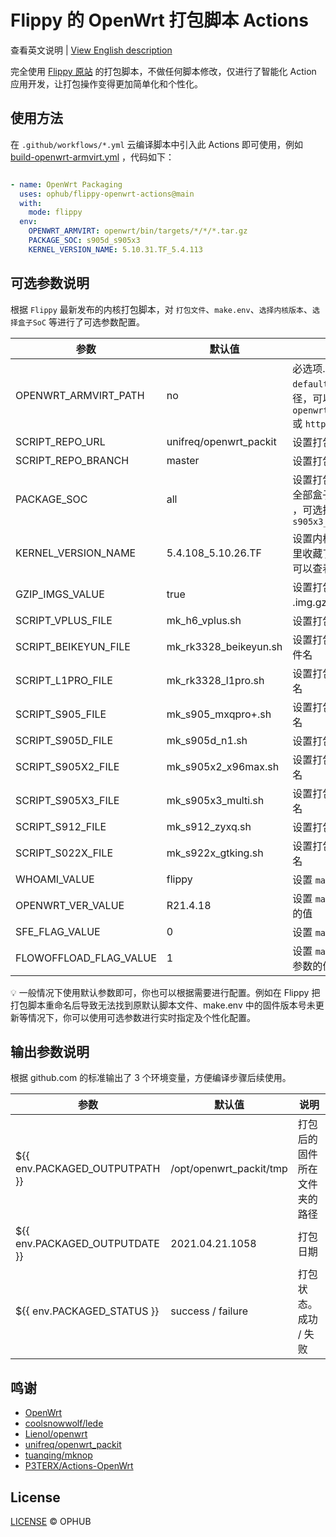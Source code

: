 # Flippy 的 OpenWrt 打包脚本 Actions

查看英文说明 | [View English description](README.md)

完全使用 [Flippy 原站](https://github.com/unifreq/openwrt_packit) 的打包脚本，不做任何脚本修改，仅进行了智能化 Action 应用开发，让打包操作变得更加简单化和个性化。

## 使用方法

在 `.github/workflows/*.yml` 云编译脚本中引入此 Actions 即可使用，例如 [build-openwrt-armvirt.yml](https://github.com/ophub/op/blob/main/.github/workflows/build-openwrt-armvirt.yml) ，代码如下：

```yaml

- name: OpenWrt Packaging
  uses: ophub/flippy-openwrt-actions@main
  with:
    mode: flippy
  env:
    OPENWRT_ARMVIRT: openwrt/bin/targets/*/*/*.tar.gz
    PACKAGE_SOC: s905d_s905x3
    KERNEL_VERSION_NAME: 5.10.31.TF_5.4.113

```

## 可选参数说明

根据 `Flippy` 最新发布的内核打包脚本，对 `打包文件`、`make.env`、`选择内核版本`、`选择盒子SoC` 等进行了可选参数配置。

| 参数                   | 默认值                  | 说明                                            |
|------------------------|------------------------|------------------------------------------------|
| OPENWRT_ARMVIRT_PATH   | no                     | 必选项. 设置 `openwrt-armvirt-64-default-rootfs.tar.gz` 的文件路径，可以使用相对路径如 `openwrt/bin/targets/*/*/*.tar.gz` 或 `http` 开始的公网文件下载地址。 |
| SCRIPT_REPO_URL        | unifreq/openwrt_packit | 设置打包脚本源码仓库                             |
| SCRIPT_REPO_BRANCH     | master                 | 设置打包脚本源码仓库的分支                        |
| PACKAGE_SOC            | all                    | 设置打包盒子的 `SOC` ，默认 `all` 打包全部盒子，可指定单个盒子如 `s905x3` ，可选择多个盒子用_连接如 `s905x3_s905d` |
| KERNEL_VERSION_NAME    | 5.4.108_5.10.26.TF     | 设置内核版本，ophub 的 [kernel](https://github.com/ophub/amlogic-s9xxx-openwrt/tree/main/amlogic-s9xxx/amlogic-kernel/kernel) 库里收藏了众多 Flippy 的原版内核，可以查看并选择指定。 |
| GZIP_IMGS_VALUE        | true                   | 设置打包完毕是否自动压缩为 .img.gz 文件 (压缩包上传下载更快) |
| SCRIPT_VPLUS_FILE      | mk_h6_vplus.sh         | 设置打包 `h6 vplus` 的脚本文件名                 |
| SCRIPT_BEIKEYUN_FILE   | mk_rk3328_beikeyun.sh  | 设置打包 `rk3328 beikeyun` 的脚本文件名          |
| SCRIPT_L1PRO_FILE      | mk_rk3328_l1pro.sh     | 设置打包 `rk3328 l1pro` 的脚本文件名             |
| SCRIPT_S905_FILE       | mk_s905_mxqpro+.sh     | 设置打包 `s905 mxqpro+` 的脚本文件名             |
| SCRIPT_S905D_FILE      | mk_s905d_n1.sh         | 设置打包 `s905d n1` 的脚本文件名                 |
| SCRIPT_S905X2_FILE     | mk_s905x2_x96max.sh    | 设置打包 `s905x2 x96max` 的脚本文件名            |
| SCRIPT_S905X3_FILE     | mk_s905x3_multi.sh     | 设置打包 `s905x3 multi` 的脚本文件名             |
| SCRIPT_S912_FILE       | mk_s912_zyxq.sh        | 设置打包 `s912 zyxq` 的脚本文件名                |
| SCRIPT_S022X_FILE      | mk_s922x_gtking.sh     | 设置打包 `s922x gtking` 的脚本文件名             |
| WHOAMI_VALUE           | flippy                 | 设置 `make.env` 中 `WHOAMI` 参数的值            |
| OPENWRT_VER_VALUE      | R21.4.18               | 设置 `make.env` 中 `OPENWRT_VER` 参数的值       |
| SFE_FLAG_VALUE         | 0                      | 设置 `make.env` 中 `SFE_FLAG` 参数的值          |
| FLOWOFFLOAD_FLAG_VALUE | 1                      | 设置 `make.env` 中 `FLOWOFFLOAD_FLAG` 参数的值  |

💡 一般情况下使用默认参数即可，你也可以根据需要进行配置。例如在 Flippy 把打包脚本重命名后导致无法找到原默认脚本文件、make.env 中的固件版本号未更新等情况下，你可以使用可选参数进行实时指定及个性化配置。

## 输出参数说明

根据 github.com 的标准输出了 3 个环境变量，方便编译步骤后续使用。

| 参数                            | 默认值                  | 说明                       |
|--------------------------------|-------------------------|---------------------------|
| ${{ env.PACKAGED_OUTPUTPATH }} | /opt/openwrt_packit/tmp | 打包后的固件所在文件夹的路径  |
| ${{ env.PACKAGED_OUTPUTDATE }} | 2021.04.21.1058         | 打包日期                    |
| ${{ env.PACKAGED_STATUS }}     | success / failure       | 打包状态。成功 / 失败        |
      
## 鸣谢

- [OpenWrt](https://github.com/openwrt/openwrt)
- [coolsnowwolf/lede](https://github.com/coolsnowwolf/lede)
- [Lienol/openwrt](https://github.com/Lienol/openwrt)
- [unifreq/openwrt_packit](https://github.com/unifreq/openwrt_packit)
- [tuanqing/mknop](https://github.com/tuanqing/mknop)
- [P3TERX/Actions-OpenWrt](https://github.com/P3TERX/Actions-OpenWrt)

## License

[LICENSE](https://github.com/ophub/flippy-openwrt-actions/blob/main/LICENSE) © OPHUB

